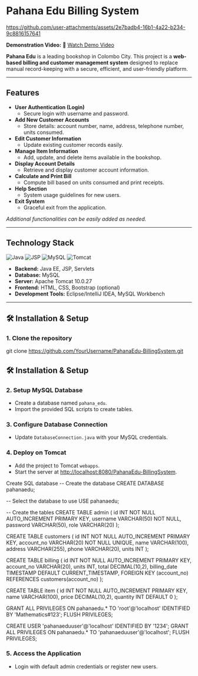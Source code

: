 # Pahana Edu Billing System


https://github.com/user-attachments/assets/2e7badb4-16b1-4a22-b234-9c8816157641


**Demonstration Video:** 🎥 [Watch Demo Video](https://drive.google.com/file/d/1UhDcKnImDZrpr0Ql2J2iwh3GAJS42K1a/view?usp=drive_link)

**Pahana Edu** is a leading bookshop in Colombo City. This project is a **web-based billing and customer management system** designed to replace manual record-keeping with a secure, efficient, and user-friendly platform.

---

##  Features

- **User Authentication (Login)**
  - Secure login with username and password.
- **Add New Customer Accounts**
  - Store details: account number, name, address, telephone number, units consumed.
- **Edit Customer Information**
  - Update existing customer records easily.
- **Manage Item Information**
  - Add, update, and delete items available in the bookshop.
- **Display Account Details**
  - Retrieve and display customer account information.
- **Calculate and Print Bill**
  - Compute bill based on units consumed and print receipts.
- **Help Section**
  - System usage guidelines for new users.
- **Exit System**
  - Graceful exit from the application.

*Additional functionalities can be easily added as needed.*

---

## Technology Stack

![Java](https://img.shields.io/badge/Java-ED8B00?style=for-the-badge&logo=java&logoColor=white)
![JSP](https://img.shields.io/badge/JSP-FF0000?style=for-the-badge&logo=apachetomcat&logoColor=white)
![MySQL](https://img.shields.io/badge/MySQL-4479A1?style=for-the-badge&logo=mysql&logoColor=white)
![Tomcat](https://img.shields.io/badge/Tomcat-F8DC75?style=for-the-badge&logo=apachetomcat&logoColor=black)

- **Backend:** Java EE, JSP, Servlets  
- **Database:** MySQL  
- **Server:** Apache Tomcat 10.0.27  
- **Frontend:** HTML, CSS, Bootstrap (optional)  
- **Development Tools:** Eclipse/IntelliJ IDEA, MySQL Workbench  

---

## 🛠 Installation & Setup

### 1. Clone the repository

git clone https://github.com/YourUsername/PahanaEdu-BillingSystem.git

## 🛠 Installation & Setup

### 2. Setup MySQL Database
- Create a database named `pahana_edu`.
- Import the provided SQL scripts to create tables.

### 3. Configure Database Connection
- Update `DatabaseConnection.java` with your MySQL credentials.

### 4. Deploy on Tomcat
- Add the project to Tomcat `webapps`.
- Start the server at [http://localhost:8080/PahanaEdu-BillingSystem](http://localhost:8080/PahanaEdu-BillingSystem).


Create SQL database
-- Create the database
CREATE DATABASE pahanaedu;

-- Select the database to use
USE pahanaedu;

-- Create the tables
CREATE TABLE admin (
    id INT NOT NULL AUTO_INCREMENT PRIMARY KEY,
    username VARCHAR(50) NOT NULL,
    password VARCHAR(50),
    role VARCHAR(20)
);

CREATE TABLE customers (
    id INT NOT NULL AUTO_INCREMENT PRIMARY KEY,
    account_no VARCHAR(20) NOT NULL UNIQUE,
    name VARCHAR(100),
    address VARCHAR(255),
    phone VARCHAR(20),
    units INT
);

CREATE TABLE billing (
    id INT NOT NULL AUTO_INCREMENT PRIMARY KEY,
    account_no VARCHAR(20),
    units INT,
    total DECIMAL(10,2),
    billing_date TIMESTAMP DEFAULT CURRENT_TIMESTAMP,
    FOREIGN KEY (account_no) REFERENCES customers(account_no)
);

CREATE TABLE item (
    id INT NOT NULL AUTO_INCREMENT PRIMARY KEY,
    name VARCHAR(100),
    price DECIMAL(10,2),
    quantity INT DEFAULT 0
);

GRANT ALL PRIVILEGES ON pahanaedu.* TO 'root'@'localhost' IDENTIFIED BY 'Mathematics#123';
FLUSH PRIVILEGES;



CREATE USER 'pahanaeduuser'@'localhost' IDENTIFIED BY '1234';
GRANT ALL PRIVILEGES ON pahanaedu.* TO 'pahanaeduuser'@'localhost';
FLUSH PRIVILEGES;

### 5. Access the Application
- Login with default admin credentials or register new users.
